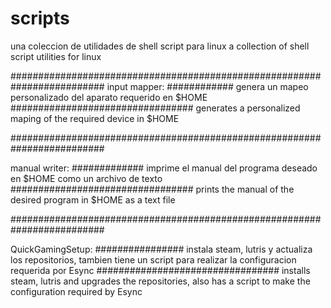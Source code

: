 # scripts
una coleccion de utilidades de shell script para linux
a collection of shell script utilities for linux

#########################################################################
input mapper:
############
  genera un mapeo personalizado del aparato requerido en $HOME
  #################################
  generates a personalized maping of the required device in $HOME

#########################################################################

manual writer:
#############
  imprime el manual del programa deseado en $HOME como un archivo de texto
  #################################
  prints the manual of the desired program in $HOME as a text file

#########################################################################

QuickGamingSetup:
################
  instala steam, lutris y actualiza los repositorios, tambien tiene un script para realizar la configuracion requerida por Esync
  #################################
   installs steam, lutris and upgrades the repositories, also has a script to make the configuration required by Esync
